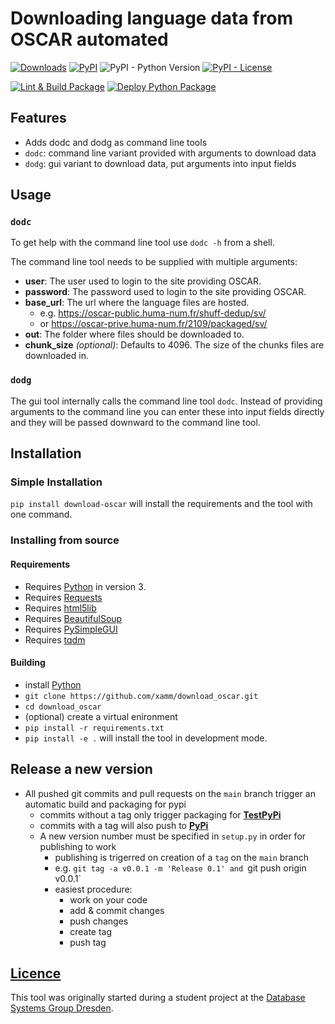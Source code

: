 # Downloading language data from OSCAR automated

[![Downloads](https://pepy.tech/badge/download-oscar)](https://pepy.tech/project/download-oscar)
[![PyPI](https://img.shields.io/pypi/v/download-oscar?color=blue)](https://pypi.org/project/download-oscar/)
![PyPI - Python Version](https://img.shields.io/pypi/pyversions/download-oscar?color=informational)
[![PyPI - License](https://img.shields.io/pypi/l/download-oscar?color=brightgreen)](https://github.com/xamm/download_oscar/blob/f0caf517f9846235696a5590fcf5c758bcac0a1a/LICENSE)

[![Lint & Build Package](https://github.com/xamm/download_oscar/actions/workflows/lint_build.yml/badge.svg)](https://github.com/xamm/download_oscar/actions/workflows/lint_build.yml)
[![Deploy Python Package](https://github.com/xamm/download_oscar/actions/workflows/lint_build_deploy.yml/badge.svg?branch=main)](https://github.com/xamm/download_oscar/actions/workflows/lint_build_deploy.yml)

## Features

- Adds dodc and dodg as command line tools
- `dodc`: command line variant provided with arguments to download data
- `dodg`: gui variant to download data, put arguments into input fields

## Usage

### `dodc`

To get help with the command line tool use `dodc -h` from a shell.

The command line tool needs to be supplied with multiple arguments:
- **user**: The user used to login to the site providing OSCAR.
- **password**: The password used to login to the site providing OSCAR.
- **base_url**: The url where the language files are hosted.
  - e.g. https://oscar-public.huma-num.fr/shuff-dedup/sv/
  - or https://oscar-prive.huma-num.fr/2109/packaged/sv/
- **out**: The folder where files should be downloaded to.
- **chunk_size** *(optional)*: Defaults to 4096. The size of the chunks files are downloaded in.

### `dodg`

The gui tool internally calls the command line tool `dodc`.
Instead of providing arguments to the command line you can enter these into input fields directly and they will be passed downward to the command line tool.

## Installation

### Simple Installation

```pip install download-oscar``` will install the requirements and the tool with one command.

### Installing from source

#### Requirements

- Requires [Python](https://www.python.org/) in version 3.
- Requires [Requests](https://docs.python-requests.org/en/master/)
- Requires [html5lib](https://github.com/html5lib/html5lib-python)
- Requires [BeautifulSoup](https://www.crummy.com/software/BeautifulSoup/bs4/doc/)
- Requires [PySimpleGUI](https://github.com/PySimpleGUI/PySimpleGUI)
- Requires [tqdm](https://github.com/tqdm/tqdm)

#### Building

- install [Python](https://www.python.org/)
- `git clone https://github.com/xamm/download_oscar.git`
- `cd download_oscar`
- (optional) create a virtual enironment
- `pip install -r requirements.txt`
- `pip install -e .` will install the tool in development mode.

## Release a new version

- All pushed git commits and pull requests on the `main` branch trigger an automatic build and packaging for pypi
    - commits without a tag only trigger packaging for [**TestPyPi**](https://test.pypi.org/)
    - commits with a tag will also push to [**PyPi**](https://pypi.org/)
    - A new version number must be specified in `setup.py` in order for publishing to work
        - publishing is trigerred on creation of a `tag` on the `main` branch
        - e.g. `git tag -a v0.0.1 -m 'Release 0.1' and `git push origin v0.0.1`
        - easiest procedure:
            - work on your code
            - add & commit changes
            - push changes
            - create tag
            - push tag

## [Licence](https://github.com/xamm/download_oscar/blob/main/LICENSE)

This tool was originally started during a student project at the [Database Systems Group Dresden](https://wwwdb.inf.tu-dresden.de/).
